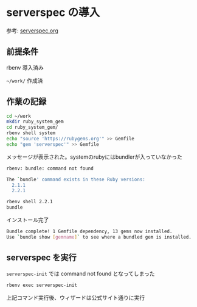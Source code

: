 # serverspec の導入

参考: [serverspec.org](http://serverspec.org/)

## 前提条件

rbenv 導入済み

`~/work/` 作成済

## 作業の記録

```bash
cd ~/work
mkdir ruby_system_gem
cd ruby_system_gem/
rbenv shell system
echo "source 'https://rubygems.org'" >> Gemfile
echo "gem 'serverspec'" >> Gemfile
```

メッセージが表示された。systemのrubyにはbundlerが入っていなかった

```bash
rbenv: bundle: command not found

The `bundle' command exists in these Ruby versions:
  2.1.1
  2.2.1
```

```bash
rbenv shell 2.2.1
bundle
```

インストール完了

```bash
Bundle complete! 1 Gemfile dependency, 13 gems now installed.
Use `bundle show [gemname]` to see where a bundled gem is installed.
```


## serverspec を実行

`serverspec-init` では command not found となってしまった

```bash
rbenv exec serverspec-init
```

上記コマンド実行後、ウィザードは公式サイト通りに実行
